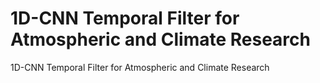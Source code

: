 # 1D-CNN Temporal Filter for Atmospheric and Climate Research 
1D-CNN Temporal Filter for Atmospheric and Climate Research

